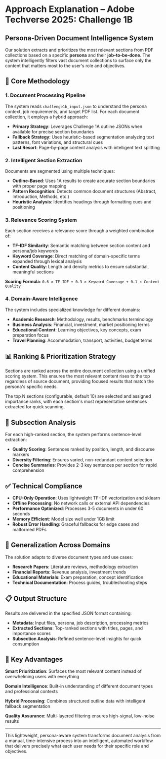 # Approach Explanation – Adobe Techverse 2025: Challenge 1B

## Persona-Driven Document Intelligence System

Our solution extracts and prioritizes the most relevant sections from PDF collections based on a specific **persona** and their **job-to-be-done**. The system intelligently filters vast document collections to surface only the content that matters most to the user's role and objectives.

## 🧠 Core Methodology

### **1. Document Processing Pipeline**
The system reads `challenge1b_input.json` to understand the persona context, job requirements, and target PDF list. For each document collection, it employs a hybrid approach:

- **Primary Strategy**: Leverages Challenge 1A outline JSONs when available for precise section boundaries
- **Fallback Strategy**: Uses heuristic-based segmentation analyzing text patterns, font variations, and structural cues
- **Last Resort**: Page-by-page content analysis with intelligent text splitting

### **2. Intelligent Section Extraction**
Documents are segmented using multiple techniques:
- **Outline-Based**: Uses 1A results to create accurate section boundaries with proper page mapping
- **Pattern Recognition**: Detects common document structures (Abstract, Introduction, Methods, etc.)
- **Heuristic Analysis**: Identifies headings through formatting cues and positioning

### **3. Relevance Scoring System**
Each section receives a relevance score through a weighted combination of:

- **TF-IDF Similarity**: Semantic matching between section content and persona/job keywords
- **Keyword Coverage**: Direct matching of domain-specific terms expanded through lexical analysis
- **Content Quality**: Length and density metrics to ensure substantial, meaningful sections

**Scoring Formula**: `0.6 × TF-IDF + 0.3 × Keyword Coverage + 0.1 × Content Quality`

### **4. Domain-Aware Intelligence**
The system includes specialized knowledge for different domains:
- **Academic Research**: Methodology, results, benchmarks terminology
- **Business Analysis**: Financial, investment, market positioning terms  
- **Educational Content**: Learning objectives, key concepts, exam preparation focus
- **Travel Planning**: Accommodation, transport, activities, budget terms

## 📊 Ranking & Prioritization Strategy

Sections are ranked across the entire document collection using a unified scoring system. This ensures the most relevant content rises to the top regardless of source document, providing focused results that match the persona's specific needs.

The top N sections (configurable, default 10) are selected and assigned importance ranks, with each section's most representative sentences extracted for quick scanning.

## 🔧 Subsection Analysis

For each high-ranked section, the system performs sentence-level extraction:
- **Quality Scoring**: Sentences ranked by position, length, and discourse markers
- **Diversity Filtering**: Ensures varied, non-redundant content selection  
- **Concise Summaries**: Provides 2-3 key sentences per section for rapid comprehension

## ✅ Technical Compliance

- **CPU-Only Operation**: Uses lightweight TF-IDF vectorization and sklearn
- **Offline Processing**: No network calls or external API dependencies
- **Performance Optimized**: Processes 3-5 documents in under 60 seconds
- **Memory Efficient**: Model size well under 1GB limit
- **Robust Error Handling**: Graceful fallbacks for edge cases and malformed PDFs

## 🎯 Generalization Across Domains

The solution adapts to diverse document types and use cases:
- **Research Papers**: Literature reviews, methodology extraction
- **Financial Reports**: Revenue analysis, investment trends  
- **Educational Materials**: Exam preparation, concept identification
- **Technical Documentation**: Process guides, troubleshooting steps

## 📋 Output Structure

Results are delivered in the specified JSON format containing:
- **Metadata**: Input files, persona, job description, processing metrics
- **Extracted Sections**: Top-ranked sections with titles, pages, and importance scores
- **Subsection Analysis**: Refined sentence-level insights for quick consumption

## 🚀 Key Advantages

**Smart Prioritization**: Surfaces the most relevant content instead of overwhelming users with everything

**Domain Intelligence**: Built-in understanding of different document types and professional contexts  

**Hybrid Processing**: Combines structured outline data with intelligent fallback segmentation

**Quality Assurance**: Multi-layered filtering ensures high-signal, low-noise results

---

This lightweight, persona-aware system transforms document analysis from a manual, time-intensive process into an intelligent, automated workflow that delivers precisely what each user needs for their specific role and objectives.
